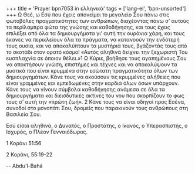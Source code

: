+++
title = 'Prayer bpn7053 in ελληνικά'
tags = ['lang-el', 'bpn-unsorted']
+++
Ω Θεέ, ω Εσύ που έχεις απονείµει το µεγαλείο Σου πάνω στις φωτοβόλες πραγµατικότητες των ανθρώπων, διαχέοντας πάνω σ’ αυτούς τα περίλαµπρα φώτα της γνώσης και καθοδήγησης, και τους έχεις επιλέξει από όλα τα δηµιουργήµατα γι’ αυτή την ουράνια χάρη, και τους έκανες να περικλείουν όλα τα πράγµατα, να κατανοούν την ενδότερή τους ουσία, και να αποκαλύπτουν τα µυστήριά τους, βγάζοντάς τους από το σκοτάδι στον ορατό κόσµο! «Αυτός αληθινά δείχνει την ξεχωριστή Του ευσπλαχνία σε όποιον θέλει.»1 Ω Κύριε, βοήθησε τους αγαπηµένους Σου να αποκτήσουν γνώση, επιστήµες και τέχνες και να αποκαλύψουν τα µυστικά που είναι κρυµµένα στην εσώτατη πραγµατικότητα όλων των δηµιουργηµάτων. Κάνε τους να ακούσουν τις κρυµµένες αλήθειες που είναι γραµµένες και εµπεδωµένες στην καρδιά όλων όσων υπάρχουν. Κάνε τους να γίνουν σύµβολα καθοδήγησης ανάµεσα σε όλα τα δηµιουργήµατα και διεισδυτικές ακτίνες του νου που σκορπίζουν το φως τους σ’ αυτή την «πρώτη ζωή». 2 Κάνε τους να είναι οδηγοί προς Εσένα, συνοδοί στο µονοπάτι Σου, δροµείς που παρακινούν τους ανθρώπους στη Βασιλεία Σου.

Εσύ είσαι αληθινά, ο ∆υνατός, ο Προστάτης, ο Ικανός, ο Υπερασπιστής, ο Ισχυρός, ο Πλέον Γενναιόδωρος.

1 Κοράνι 51:56

2 Κοράνι, 55:19-22

-- Abdu'l-Bahá
